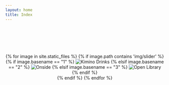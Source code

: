 ```yaml
---
layout: home
title: Index
---
```


<style>
  .carousel-wrapper {
    text-align: center;
  }

  .caption {
    /* You can change the color of your image caption here */
    color: var(--clr-a-text);
    /* You can change the color of your image caption here */
    font-size: 22px !important;
    font-weight: 400;
    opacity: 1;
  }

  .text-fade {
    opacity: 0;
    transition: all 1s ease;
  }

  @media screen and (min-width: 721px) {
    .carousel-wrapper {
      position: relative;
    }
    
    .main-carousel {
      z-index: 999;
      opacity: 1;
      transition: all ease-in-out 0.5s;
    }
    
    .main-carousel:hover {
      opacity: 0.3;
    }

    .carousel-cell {
      transition: all ease-in-out 0.5s;
    }
  
  	.caption {
      position: absolute;
      top: 50%;
      left: 50%;
      opacity: 0;
      transform: translate(-50%, -50%);
  	}
  
  	.main-carousel:hover ~ .caption {
    	opacity: 1 !important;  
  	}
  }
</style>


<div class="carousel-wrapper">
  <div class="main-carousel" style="margin-top: 100px">
    {% for image in site.static_files %}
      {% if image.path contains 'img/slider' %}
        <a id={{ image.basename }} class="carousel-wrapper" style="width: 100% !important">
          <div class="carousel-cell">
            {% if image.basename == "1" %}
              <img src="{{ site.baseurl }}{{ image.path }}" alt="Kimino Drinks"/>
            {% elsif image.basename == "2" %}
              <img src="{{ site.baseurl }}{{ image.path }}" alt="Onside"/>
            {% elsif image.basename == "3" %}
              <img src="{{ site.baseurl }}{{ image.path }}" alt="Open Library"/>
            {% endif %}
          </div>
        </a>
      {% endif %}
    {% endfor %}
  </div>
  <a class="caption">&nbsp;</a>
</div>

<script>
  let flkty = new Flickity('.main-carousel', {
        // options
        cellAlign: 'left', 
        wrapAround: true, 
        autoPlay: true,
        imagesLoaded: true,
        fade: true,
        percentPosition: false
  });

  let num = 1;
  {% for item in site.data.projectmenu.docs %}
    document.getElementById(num.toString()).href = '{{ item.url }}';
    num++;
  {% endfor %}

  var caption = document.querySelector('.caption');

  flkty.on( 'select', function() {
    
    // $('.caption').fadeOut(500);
    // $('.caption').fadeIn(500);

    // set image caption using img's alt
    if (flkty.selectedElement.id === "1") {
      caption.href = "/kimino.html";
        caption.textContent = "Kimino Drinks";
    } else if (flkty.selectedElement.id === "2") {
      caption.href = "/onside.html";
      caption.textContent = "Onside";
    } else if (flkty.selectedElement.id === "3") {
      caption.href = "/openlibrary.html";
      caption.textContent = "Open Library";
    }
    
  });

  // window.load( function() {
  //   flkty.resize();
  // });
</script>
